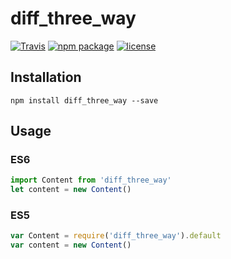 # diff_three_way

[![Travis](https://img.shields.io/travis/rust-lang/rust.svg)](https://travis-ci.org/JasonZzy0528/diff_three_way)
[![npm package](https://img.shields.io/npm/v/diff_three_way.svg?style=flat-square)](https://www.npmjs.com/package/diff_three_way)
[![license](https://img.shields.io/github/license/JasonZzy0528/diff_three_way.svg=flat-square)](https://github.com/JasonZzy0528/diff_three_way)

## Installation

```
npm install diff_three_way --save
```

## Usage
### ES6
```javascript
import Content from 'diff_three_way'
let content = new Content()
```
### ES5
```javascript
var Content = require('diff_three_way').default
var content = new Content()
```
